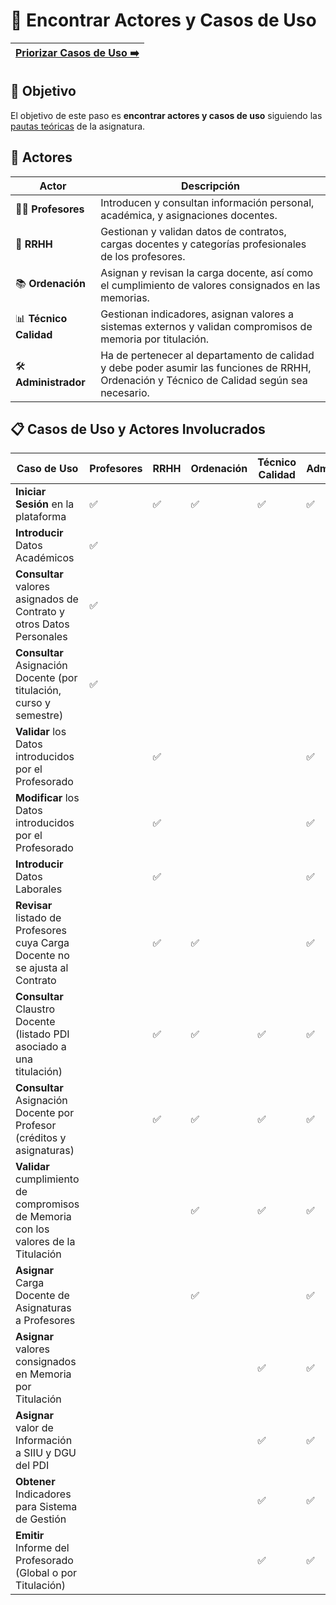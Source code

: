 # 📝 Encontrar Actores y Casos de Uso

[Priorizar Casos de Uso ➡️](PriorizarCasosDeUso.md) |
|--:|

## 🎯 **Objetivo**

El objetivo de este paso es **encontrar actores y casos de uso** siguiendo las [pautas teóricas](https://github.com/mmasias/IdSw1/blob/main/temario/contenidos/CdU.eAyCdU.md#c%C3%B3mo) de la asignatura.

## 👥 **Actores**  

| **Actor**              | **Descripción**                                                                                                                             |
|------------------------|---------------------------------------------------------------------------------------------------------------------------------------------|
| 👩‍🏫 **Profesores**      | Introducen y consultan información personal, académica, y asignaciones docentes.                                                            |
| 🏢 **RRHH**            | Gestionan y validan datos de contratos, cargas docentes y categorías profesionales de los profesores.                                       |
| 📚 **Ordenación**      | Asignan y revisan la carga docente, así como el cumplimiento de valores consignados en las memorias.                                        |
| 📊 **Técnico Calidad** | Gestionan indicadores, asignan valores a sistemas externos y validan compromisos de memoria por titulación.                                 | 
| 🛠️ **Administrador**   | Ha de pertenecer al departamento de calidad y debe poder asumir las funciones de RRHH, Ordenación y Técnico de Calidad según sea necesario. |

## 📋 **Casos de Uso y Actores Involucrados**

| Caso de Uso                                                                         | Profesores | RRHH | Ordenación | Técnico Calidad | Administrador |
|-------------------------------------------------------------------------------------|------------|------|------------|-----------------|---------------|
| **Iniciar Sesión** en la plataforma                                                 | ✅         | ✅  | ✅         | ✅              | ✅           |
| **Introducir** Datos Académicos                                                     | ✅         |      |            |                 |               |
| **Consultar** valores asignados de Contrato y otros Datos Personales                | ✅         |      |            |                 |               |
| **Consultar** Asignación Docente (por titulación, curso y semestre)                 | ✅         |      |            |                 |               |
| **Validar** los Datos introducidos por el Profesorado                               |            | ✅   |            |                 | ✅            |
| **Modificar** los Datos introducidos por el Profesorado                             |            | ✅   |            |                 | ✅            |
| **Introducir** Datos Laborales                                                      |            | ✅   |            |                 | ✅            |
| **Revisar** listado de Profesores cuya Carga Docente no se ajusta al Contrato       |            | ✅   | ✅         |                 | ✅           |
| **Consultar** Claustro Docente (listado PDI asociado a una titulación)              |            | ✅   | ✅         | ✅              | ✅           |
| **Consultar** Asignación Docente por Profesor (créditos y asignaturas)              |            | ✅   | ✅         | ✅              | ✅           |
| **Validar** cumplimiento de compromisos de Memoria con los valores de la Titulación |            |      | ✅         | ✅              | ✅           |
| **Asignar** Carga Docente de Asignaturas a Profesores                               |            |      | ✅         |                 | ✅            |
| **Asignar** valores consignados en Memoria por Titulación                           |            |      |            | ✅              | ✅            |
| **Asignar** valor de Información a SIIU y DGU del PDI                               |            |      |            | ✅              | ✅            |
| **Obtener** Indicadores para Sistema de Gestión                                     |            |      |            | ✅              | ✅            |
| **Emitir** Informe del Profesorado (Global o por Titulación)                        |            |      |            | ✅              | ✅            |